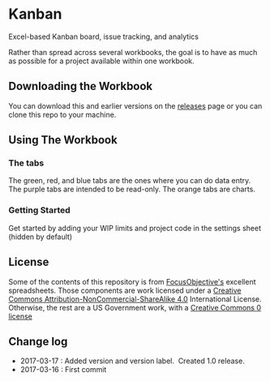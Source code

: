 # Kanban
Excel-based Kanban board, issue tracking, and analytics

Rather than spread across several workbooks, the goal is to have as much as possible for a project available within one workbook.

## Downloading the Workbook
You can download this and earlier versions on the [releases](https://github.com/USDepartmentofLabor/Kanban/releases) page or you can clone this repo to your machine.

## Using The Workbook
### The tabs
The green, red, and blue tabs are the ones where you can do data entry.  
The purple tabs are intended to be read-only.
The orange tabs are charts.
### Getting Started
Get started by adding your WIP limits and project code in the settings sheet (hidden by default)

## License
Some of the contents of this repository is from [FocusObjective's](https://github.com/FocusedObjective/FocusedObjective.Resources) excellent spreadsheets. Those components are work licensed under a [Creative Commons Attribution-NonCommercial-ShareAlike 4.0](https://creativecommons.org/licenses/by-sa/4.0/) International License.  Otherwise, the rest are a US Government work, with a [Creative Commons 0 license](https://creativecommons.org/share-your-work/public-domain/cc0/)

## Change log
* 2017-03-17 : Added version and version label.  Created 1.0 release.
* 2017-03-16 : First commit

